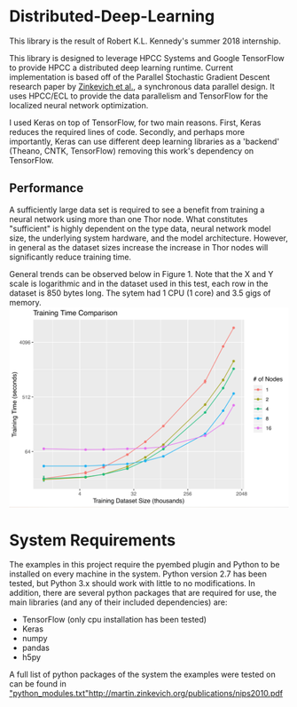 # Distributed-Deep-Learning
This library is the result of Robert K.L. Kennedy's summer 2018 internship.

This library is designed to leverage HPCC Systems and Google TensorFlow to provide HPCC a
distributed deep learning runtime. Current implementation is based off of the Parallel Stochastic Gradient Descent research paper by [Zinkevich et al.](http://martin.zinkevich.org/publications/nips2010.pdf), a synchronous data parallel design.
It uses HPCC/ECL to provide the data parallelism and TensorFlow for the localized neural network optimization.

I used Keras on top of TensorFlow, for two main reasons. First, Keras reduces the required 
lines of code. Secondly, and perhaps more importantly, Keras can use different deep learning libraries
as a 'backend' (Theano, CNTK, TensorFlow) removing this work's dependency on TensorFlow.

## Performance

A sufficiently large data set is required to see a benefit from training a neural network using
more than one Thor node. What constitutes "sufficient" is highly dependent on the type data, 
neural network model size, the underlying system hardware, and the model architecture. However,
in general as the dataset sizes increase the increase in Thor nodes will significantly reduce training time.

General trends can be observed below in Figure 1. Note that the X and Y scale is logarithmic and in the dataset used
in this test, each row in the dataset is 850 bytes long. The sytem had 1 CPU (1 core) and 3.5 gigs of memory.
![picture alt](imgs/trainingtime_performance.png "Figure 1")

# System Requirements

The examples in this project require the pyembed plugin and Python to be installed on every machine in the system. Python version 2.7 has been tested, but Python 3.x should work with little to no modifications. In addition, there are several python packages that are required for use, the main libraries (and any of their included dependencies) are:

 * TensorFlow (only cpu installation has been tested)
 * Keras
 * numpy
 * pandas
 * h5py 

A full list of python packages of the system the examples were tested on can be found in ["python_modules.txt"](python_modules.txt)http://martin.zinkevich.org/publications/nips2010.pdf



